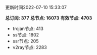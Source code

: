 更新时间2022-07-10 15:33:07

**总订阅: 377**
**总节点: 16073**
**有效节点: 4703**
- trojan节点: 413
- ss节点: 1802
- ssr节点: 205
- v2ray节点: 2283
